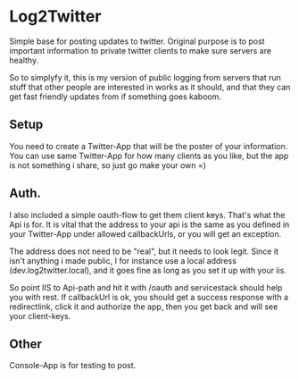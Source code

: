 # Log2Twitter
Simple base for posting updates to twitter. Original purpose is to post important
information to private twitter clients to make sure servers are healthy.

So to simplyfy it, this is my version of public logging from servers that run
stuff that other people are interested in works as it should, and that they can
get fast friendly updates from if something goes kaboom.

## Setup
You need to create a Twitter-App that will be the poster of your information. You can use
same Twitter-App for how many clients as you like, but the app is not something i share, so
just go make your own =)

## Auth.
I also included a simple oauth-flow to get them client keys. That's what the Api is for. It is
vital that the address to your api is the same as you defined in your Twitter-App under allowed
callbackUrls, or you will get an exception.

The address does not need to be "real", but it needs to look legit. Since it isn't anything i made
public, I for instance use a local address (dev.log2twitter.local), and it goes fine as long as you
set it up with your iis.

So point IIS to Api-path and hit it with /oauth  and servicestack should help you with rest. If
callbackUrl is ok, you should get a success response with a redirectlink, click it and authorize
the app, then you get back and will see your client-keys.

## Other
Console-App is for testing to post.

